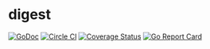 # digest

[![GoDoc](https://godoc.org/zvelo.io/httpsig/digest?status.svg)](https://godoc.org/zvelo.io/httpsig) [![Circle CI](https://circleci.com/gh/zvelo/httpsig.svg?style=svg)](https://circleci.com/gh/zvelo/httpsig) [![Coverage Status](https://coveralls.io/repos/github/zvelo/httpsig/badge.svg?branch=master)](https://coveralls.io/github/zvelo/httpsig?branch=master) [![Go Report Card](https://goreportcard.com/badge/zvelo.io/httpsig/digest)](https://goreportcard.com/report/zvelo.io/httpsig/digest)
